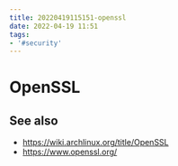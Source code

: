 ```yaml
---
title: 20220419115151-openssl
date: 2022-04-19 11:51
tags:
- '#security'
---
```


# OpenSSL

## See also

* https://wiki.archlinux.org/title/OpenSSL
* https://www.openssl.org/